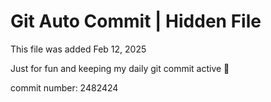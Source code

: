 # Git Auto Commit | Hidden File

This file was added Feb 12, 2025

Just for fun and keeping my daily git commit active 🤪

commit number: 2482424

